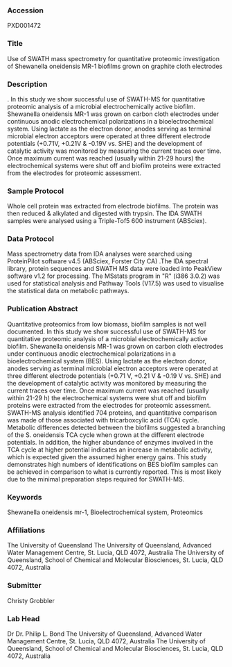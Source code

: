 ### Accession
PXD001472

### Title
Use of SWATH mass spectrometry for quantitative proteomic investigation of Shewanella oneidensis MR-1 biofilms grown on graphite cloth electrodes

### Description
. In this study we show successful use of SWATH-MS for quantitative proteomic analysis of a microbial electrochemically active biofilm. Shewanella oneidensis MR-1 was grown on carbon cloth electrodes under continuous anodic electrochemical polarizations in a bioelectrochemical system. Using lactate as the electron donor, anodes serving as terminal microbial electron acceptors were operated at three different electrode potentials (+0.71V, +0.21V & -0.19V vs. SHE) and the development of catalytic activity was monitored by measuring the current traces over time. Once maximum current was reached (usually within 21-29 hours) the electrochemical systems were shut off and biofilm proteins were extracted from the electrodes for proteomic assessment.

### Sample Protocol
Whole cell protein was extracted from electrode biofilms. The protein was then reduced & alkylated and digested with trypsin. The IDA SWATH samples were analysed using a Triple-Tof5 600 instrument (ABSciex).

### Data Protocol
Mass spectrometry data from IDA analyses were searched using ProteinPilot software v4.5 (ABSciex, Forster City CA) .The IDA spectral library, protein sequences and SWATH MS data were loaded into PeakView software v1.2 for processing. The MSstats program in "R" (i386 3.0.2) was used for statistical analysis and Pathway Tools (V17.5)  was used to visualise the statistical data on metabolic pathways.

### Publication Abstract
Quantitative proteomics from low biomass, biofilm samples is not well documented. In this study we show successful use of SWATH-MS for quantitative proteomic analysis of a microbial electrochemically active biofilm. Shewanella oneidensis MR-1 was grown on carbon cloth electrodes under continuous anodic electrochemical polarizations in a bioelectrochemical system (BES). Using lactate as the electron donor, anodes serving as terminal microbial electron acceptors were operated at three different electrode potentials (+0.71 V, +0.21 V &amp; -0.19 V vs. SHE) and the development of catalytic activity was monitored by measuring the current traces over time. Once maximum current was reached (usually within 21-29 h) the electrochemical systems were shut off and biofilm proteins were extracted from the electrodes for proteomic assessment. SWATH-MS analysis identified 704 proteins, and quantitative comparison was made of those associated with tricarboxcylic acid (TCA) cycle. Metabolic differences detected between the biofilms suggested a branching of the S. oneidensis TCA cycle when grown at the different electrode potentials. In addition, the higher abundance of enzymes involved in the TCA cycle at higher potential indicates an increase in metabolic activity, which is expected given the assumed higher energy gains. This study demonstrates high numbers of identifications on BES biofilm samples can be achieved in comparison to what is currently reported. This is most likely due to the minimal preparation steps required for SWATH-MS.

### Keywords
Shewanella oneidensis mr-1, Bioelectrochemical system, Proteomics

### Affiliations
The University of Queensland
The University of Queensland, Advanced Water Management Centre, St. Lucia, QLD 4072, Australia  The University of Queensland, School of Chemical and Molecular Biosciences, St. Lucia, QLD 4072, Australia

### Submitter
Christy Grobbler

### Lab Head
Dr Dr. Philip L. Bond
The University of Queensland, Advanced Water Management Centre, St. Lucia, QLD 4072, Australia  The University of Queensland, School of Chemical and Molecular Biosciences, St. Lucia, QLD 4072, Australia



